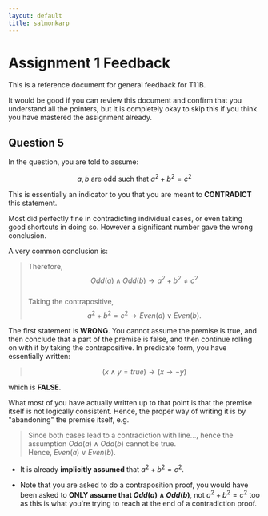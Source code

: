 ```yaml
---
layout: default
title: salmonkarp
---
```


# Assignment 1 Feedback
This is a reference document for general feedback for T11B. <br>

It would be good if you can review this document and confirm that you understand all the pointers, but it is completely okay to skip this if you think you have mastered the assignment already. <br>

## Question 5

In the question, you are told to assume:  

$$a, b \text{ are odd such that } a^2 + b^2 = c^2$$

This is essentially an indicator to you that you are meant to **CONTRADICT** this statement.

Most did perfectly fine in contradicting individual cases, or even taking good shortcuts in doing so. However a significant number gave the wrong conclusion.  

A very common conclusion is:

> Therefore, $$Odd(a) \wedge Odd(b) \to a^2 + b^2 \neq c^2$$  
> Taking the contrapositive, $$a^2 + b^2 = c^2 \to Even(a) \vee Even(b).$$

The first statement is **WRONG**. You cannot assume the premise is true, and then conclude that a part of the premise is false, and then continue rolling on with it by taking the contrapositive. In predicate form, you have essentially written:

> $$(x \wedge y = true) \to (x \to \neg y)$$


which is **FALSE**.

What most of you have actually written up to that point is that the premise itself is not logically consistent. Hence, the proper way of writing it is by "abandoning" the premise itself, e.g.

> Since both cases lead to a contradiction with line..., hence the assumption $Odd(a) \wedge Odd(b)$ cannot be true. <br>
> Hence, $Even(a) \vee Even(b)$.

* It is already **implicitly assumed** that $a^2 + b^2 = c^2$.  

* Note that you are asked to do a contraposition proof, you would have been asked to **ONLY assume that $Odd(a) \wedge Odd(b)$**, not $a^2 + b^2 = c^2$ too as this is what you're trying to reach at the end of a contradiction proof.

